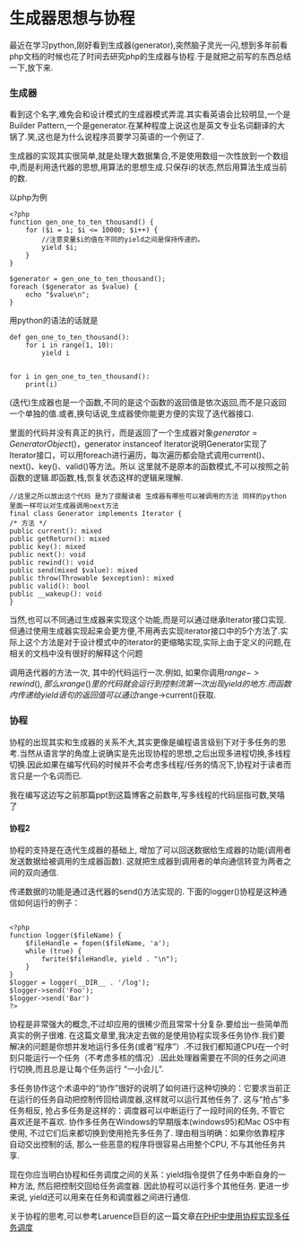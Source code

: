 # 生成器思想与协程

最近在学习python,刚好看到生成器(generator),突然脑子灵光一闪,想到多年前看php文档的时候也花了时间去研究php的生成器与协程.于是就把之前写的东西总结一下,放下来.

### 生成器
看到这个名字,难免会和设计模式的生成器模式弄混.其实看英语会比较明显,一个是Builder Pattern,一个是generator.在某种程度上说这也是英文专业名词翻译的大锅了.笑,这也是为什么说程序员要学习英语的一个例证了.

生成器的实现其实很简单,就是处理大数据集合,不是使用数组一次性放到一个数组中,而是利用迭代器的思想,用算法的思想生成.只保存i的状态,然后用算法生成当前的数.

以php为例

```
<?php
function gen_one_to_ten_thousand() {
    for ($i = 1; $i <= 10000; $i++) {
        //注意变量$i的值在不同的yield之间是保持传递的。
        yield $i;
    }
}

$generator = gen_one_to_ten_thousand();
foreach ($generator as $value) {
    echo "$value\n";
}
```

用python的语法的话就是

```
def gen_one_to_ten_thousand():
    for i in range(1, 10):
        yield i


for i in gen_one_to_ten_thousand():
    print(i)

```

(迭代)生成器也是一个函数,不同的是这个函数的返回值是依次返回,而不是只返回一个单独的值.或者,换句话说,生成器使你能更方便的实现了迭代器接口.

里面的代码并没有真正的执行，而是返回了一个生成器对象$generator = Generator Object( )，$generator instanceof Iterator说明Generator实现了Iterator接口，可以用foreach进行遍历，每次遍历都会隐式调用current()、next()、key()、valid()等方法。所以 这里就不是原本的函数模式,不可以按照之前函数的逻辑.即函数,栈,恢复状态这样的逻辑来理解.

```
//这里之所以放出这个代码 是为了提醒读者 生成器有哪些可以被调用的方法 同样的python里面一样可以对生成器调用next方法
final class Generator implements Iterator {
/* 方法 */
public current(): mixed
public getReturn(): mixed
public key(): mixed
public next(): void
public rewind(): void
public send(mixed $value): mixed
public throw(Throwable $exception): mixed
public valid(): bool
public __wakeup(): void
}
```

当然,也可以不同通过生成器来实现这个功能,而是可以通过继承Iterator接口实现.但通过使用生成器实现起来会更方便,不用再去实现iterator接口中的5个方法了.实际上这个方法是对于设计模式中的iterator的更缩略实现,实际上由于定义的问题,在相关的文档中没有很好的解释这个问题


 调用迭代器的方法一次, 其中的代码运行一次.例如, 如果你调用$range->rewind(), 那么xrange()里的代码就会运行到控制流第一次出现yield的地方. 而函数内传递给yield语句的返回值可以通过$range->current()获取.

### 协程
协程的出现其实和生成器的关系不大,其实更像是编程语言级别下对于多任务的思考.当然从语言学的角度上说确实是先出现协程的思想,之后出现多进程切换,多线程切换.因此如果在编写代码的时候并不会考虑多线程/任务的情况下,协程对于读者而言只是一个名词而已.

我在编写这边写之前那篇ppt到这篇博客之前数年,写多线程的代码屈指可数,笑嘻了

#### 协程2
协程的支持是在迭代生成器的基础上, 增加了可以回送数据给生成器的功能(调用者发送数据给被调用的生成器函数). 这就把生成器到调用者的单向通信转变为两者之间的双向通信.

传递数据的功能是通过迭代器的send()方法实现的. 下面的logger()协程是这种通信如何运行的例子：
```

<?php
function logger($fileName) {
    $fileHandle = fopen($fileName, 'a');
    while (true) {
        fwrite($fileHandle, yield . "\n");
    }
}
$logger = logger(__DIR__ . '/log');
$logger->send('Foo');
$logger->send('Bar')
?>

```

协程是非常强大的概念,不过却应用的很稀少而且常常十分复杂.要给出一些简单而真实的例子很难.
 在这篇文章里,我决定去做的是使用协程实现多任务协作.我们要解决的问题是你想并发地运行多任务(或者“程序”）.不过我们都知道CPU在一个时刻只能运行一个任务（不考虑多核的情况）.因此处理器需要在不同的任务之间进行切换,而且总是让每个任务运行 “一小会儿”.

多任务协作这个术语中的“协作”很好的说明了如何进行这种切换的：它要求当前正在运行的任务自动把控制传回给调度器,这样就可以运行其他任务了. 这与“抢占”多任务相反, 抢占多任务是这样的：调度器可以中断运行了一段时间的任务, 不管它喜欢还是不喜欢. 协作多任务在Windows的早期版本(windows95)和Mac OS中有使用, 不过它们后来都切换到使用抢先多任务了. 理由相当明确：如果你依靠程序自动交出控制的话, 那么一些恶意的程序将很容易占用整个CPU, 不与其他任务共享.

现在你应当明白协程和任务调度之间的关系：yield指令提供了任务中断自身的一种方法, 然后把控制交回给任务调度器. 因此协程可以运行多个其他任务. 更进一步来说, yield还可以用来在任务和调度器之间进行通信.

关于协程的思考,可以参考Laruence巨巨的这一篇文章[在PHP中使用协程实现多任务调度](https://www.laruence.com/2015/05/28/3038.html)
